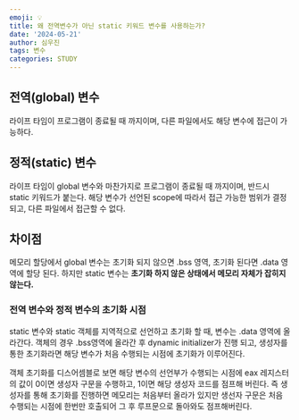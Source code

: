 ```yaml
---
emoji: 💡
title: 왜 전역변수가 아닌 static 키워드 변수를 사용하는가?
date: '2024-05-21'
author: 심우진
tags: 변수
categories: STUDY
---
```


## 전역(global) 변수
라이프 타임이 프로그램이 종료될 때 까지이며, 다른 파일에서도 해당 변수에 접근이 가능하다.

## 정적(static) 변수
라이프 타임이 global 변수와 마찬가지로 프로그램이 종료될 때 까지이며, 반드시 static 키워드가 붙는다.
해당 변수가 선언된 scope에 따라서 접근 가능한 범위가 결정되고, 다른 파일에서 접근할 수 없다.

## 차이점
메모리 할당에서 global 변수는 초기화 되지 않으면 .bss 영역, 초기화 된다면 .data 영역에 할당 된다.
하지만 static 변수는 **초기화 하지 않은 상태에서 메모리 자체가 잡히지 않는다.** 

### 전역 변수와 정적 변수의 초기화 시점
static 변수와 static 객체를 지역적으로 선언하고 초기화 할 때, 변수는 .data 영역에 올라간다.
객체의 경우 .bss영역에 올라간 후 dynamic initializer가 진행 되고, 생성자를 통한 초기화라면 해당 변수가 처음 수행되는 시점에 초기화가 이루어진다.

객체 초기화를 디스어셈블로 보면 해당 변수의 선언부가 수행되는 시점에 eax 레지스터의 값이 0이면 생성자 구문을 수행하고, 1이면 해당 생성자 코드를 점프해 버린다. 즉 생성자를 통해 초기화를 진행하면 메모리는 처음부터 올라가 있지만 생선자 구문은 처음 수행되는 시점에 한번만 호출되어 그 후 루프문으로 돌아와도 점프해버린다.


```toc

```
